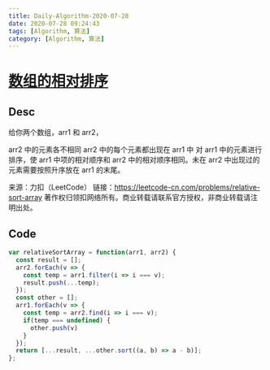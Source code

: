 ```yaml
---
title: Daily-Algorithm-2020-07-28
date: 2020-07-28 09:24:43
tags: [Algorithm, 算法]
category: [Algorithm, 算法]
---
```


# [数组的相对排序](https://leetcode-cn.com/problems/relative-sort-array/)

## Desc

给你两个数组，arr1 和 arr2，

arr2 中的元素各不相同
arr2 中的每个元素都出现在 arr1 中
对 arr1 中的元素进行排序，使 arr1 中项的相对顺序和 arr2 中的相对顺序相同。未在 arr2 中出现过的元素需要按照升序放在 arr1 的末尾。

来源：力扣（LeetCode）
链接：https://leetcode-cn.com/problems/relative-sort-array
著作权归领扣网络所有。商业转载请联系官方授权，非商业转载请注明出处。



## Code

```js
var relativeSortArray = function(arr1, arr2) {
  const result = [];
  arr2.forEach(v => {
    const temp = arr1.filter(i => i === v);
    result.push(...temp);
  });
  const other = [];
  arr1.forEach(v => {
    const temp = arr2.find(i => i === v);
    if(temp === undefined) {
      other.push(v)
    }
  });
  return [...result, ...other.sort((a, b) => a - b)];
};
```

